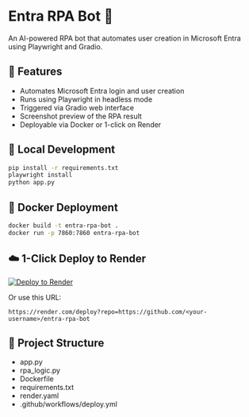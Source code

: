 
# Entra RPA Bot 🤖

An AI-powered RPA bot that automates user creation in Microsoft Entra using Playwright and Gradio.

## 🚀 Features

- Automates Microsoft Entra login and user creation
- Runs using Playwright in headless mode
- Triggered via Gradio web interface
- Screenshot preview of the RPA result
- Deployable via Docker or 1-click on Render

## 🧪 Local Development

```bash
pip install -r requirements.txt
playwright install
python app.py
```

## 🐳 Docker Deployment

```bash
docker build -t entra-rpa-bot .
docker run -p 7860:7860 entra-rpa-bot
```

## ☁️ 1-Click Deploy to Render

[![Deploy to Render](https://render.com/images/deploy-to-render-button.svg)](https://render.com/deploy)

Or use this URL:

```
https://render.com/deploy?repo=https://github.com/<your-username>/entra-rpa-bot
```

## 📂 Project Structure

- app.py
- rpa_logic.py
- Dockerfile
- requirements.txt
- render.yaml
- .github/workflows/deploy.yml
